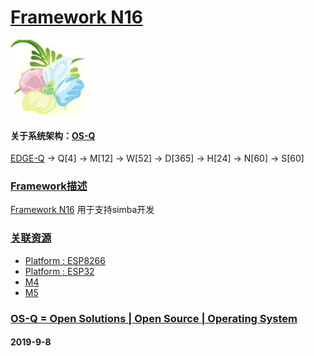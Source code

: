 ﻿# [Framework N16](https://github.com/OS-Q/N16)
[![sites](OS-Q/OS-Q.png)](http://www.OS-Q.com)
#### 关于系统架构：[OS-Q](https://github.com/OS-Q/OS-Q)

[EDGE-Q](https://github.com/OS-Q/EDGE-Q) -> Q[4] -> M[12] -> W[52] -> D[365] -> H[24] -> N[60] -> S[60]

### [Framework描述](https://github.com/OS-Q/N16/wiki) 

[Framework N16](https://github.com/OS-Q/N16) 用于支持simba开发

### [关联资源](https://github.com/OS-Q/)

 *  [ Platform : ESP8266](https://github.com/OS-Q/H8) 
*  [ Platform : ESP32](https://github.com/OS-Q/H7) 
 *  [ M4](https://github.com/OS-Q/M4) 
 *  [ M5](https://github.com/OS-Q/M5) 

### [OS-Q = Open Solutions | Open Source |  Operating System ](http://www.OS-Q.com/N16)
####  2019-9-8